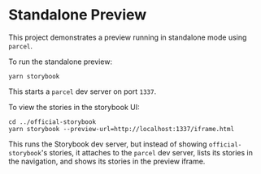 # Standalone Preview

This project demonstrates a preview running in standalone mode using `parcel`.

To run the standalone preview:

```
yarn storybook
```

This starts a `parcel` dev server on port `1337`.

To view the stories in the storybook UI:

```
cd ../official-storybook
yarn storybook --preview-url=http://localhost:1337/iframe.html
```

This runs the Storybook dev server, but instead of showing `official-storybook`'s stories, it attaches to the `parcel` dev server, lists its stories in the navigation, and shows its stories in the preview iframe.
